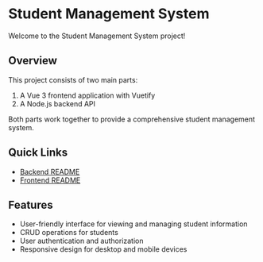 # Student Management System

Welcome to the Student Management System project!

## Overview

This project consists of two main parts:
1. A Vue 3 frontend application with Vuetify
2. A Node.js backend API

Both parts work together to provide a comprehensive student management system.

## Quick Links

- [Backend README](https://github.com/Zezinhojun/challenge-full-stack-web/blob/3fc8be64595efe057b30157a4d4aa0971b5655ac/educa_student_backend/README.md)
- [Frontend README](https://github.com/Zezinhojun/challenge-full-stack-web/blob/3fc8be64595efe057b30157a4d4aa0971b5655ac/educa_student_frontend/README.md)


## Features

- User-friendly interface for viewing and managing student information
- CRUD operations for students
- User authentication and authorization
- Responsive design for desktop and mobile devices